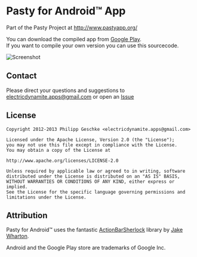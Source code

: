 Pasty for Android&trade; App
=========================

Part of the Pasty Project at http://www.pastyapp.org/

You can download the compiled app from [Google Play][1].  
If you want to compile your own version you can use this sourcecode.

![Screenshot](http://www.pastyapp.org/images/nex4-screen-300x501.png)

Contact
-------
 Please direct your questions and suggestions to electricdynamite.apps@gmail.com or open an [Issue][2]

License
-------
    Copyright 2012-2013 Philipp Geschke <electricdynamite.apps@gmail.com>
   
    Licensed under the Apache License, Version 2.0 (the "License");
    you may not use this file except in compliance with the License.
    You may obtain a copy of the License at
    
    http://www.apache.org/licenses/LICENSE-2.0

    Unless required by applicable law or agreed to in writing, software
    distributed under the License is distributed on an "AS IS" BASIS,
    WITHOUT WARRANTIES OR CONDITIONS OF ANY KIND, either express or implied.
    See the License for the specific language governing permissions and
    limitations under the License.

Attribution
-----------
 Pasty for Android&trade; uses the fantastic [ActionBarSherlock][3] library by [Jake Wharton][4].  

 Android and the Google Play store are trademarks of Google Inc.


[1]: https://play.google.com/store/apps/details?id=de.electricdynamite.pasty
[2]: https://github.com/ElectricDynamite/pasty-app-android/issues
[3]: https://github.com/JakeWharton/ActionBarSherlock/
[4]: http://jakewharton.com/
[5]: http://www.apache.org/licenses/LICENSE-2.0
